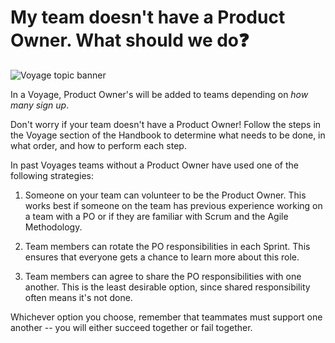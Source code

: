 # My team doesn't have a Product Owner. What should we do❓
![Voyage topic banner](../assets/horizontal-paint-splash-green.jpg)

In a Voyage, Product Owner's will be added to teams depending on *_how many sign up_*.

Don't worry if your team doesn't have a Product Owner! Follow the steps in the Voyage
section of the Handbook to determine what needs to be done, in what order, and how to
perform each step.

In past Voyages teams without a Product Owner have used one of the following strategies:

1. Someone on your team can volunteer to be the Product Owner. This works
best if someone on the team has previous experience working on a team with a PO or if they are familiar with Scrum and the Agile Methodology.

2. Team members can rotate the PO responsibilities in each Sprint. This
ensures that everyone gets a chance to learn more about this role.

3. Team members can agree to share the PO responsibilities with one another. This is the least desirable option, since shared responsibility often means it's not done.

Whichever option you choose, remember that teammates must support one
another -- you will either succeed together or fail together. 